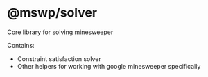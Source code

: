 # @mswp/solver
Core library for solving minesweeper

Contains:
- Constraint satisfaction solver
- Other helpers for working with google minesweeper specifically
